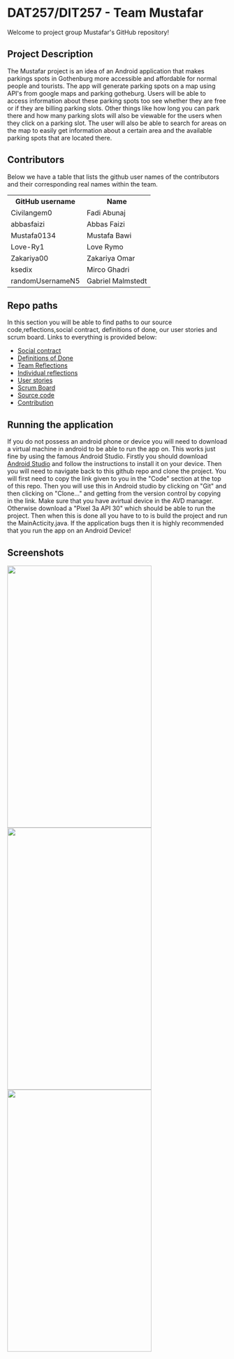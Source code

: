 # DAT257/DIT257 - Team Mustafar

Welcome to project group Mustafar's GitHub repository!

## Project Description

The Mustafar project is an idea of an Android application that makes parkings spots in Gothenburg more accessible and affordable for normal people and tourists. The app will generate parking spots on a map using API's from google maps and parking gotheburg. Users will be able to access information about these parking spots too see whether they are free or if they are billing parking slots. Other things like how long you can park there and how many parking slots will also be viewable for the users when they click on a parking slot. The user will also be able to search for areas on the map to easily get information about a certain area and the available parking spots that are located there. 


## Contributors 
Below we have a table that lists the github user names of the contributors and their corresponding real names within the team.

<table>
  <tr>
    <th>GitHub username</th>
    <th>Name</th>
  </tr>
  <tr>
    <td>Civilangem0</td>
    <td>Fadi Abunaj</td>
  </tr>
  <tr>
    <td>abbasfaizi</td>
    <td>Abbas Faizi</td>
  </tr>
  <tr>
    <td>Mustafa0134</td>
    <td>Mustafa Bawi</td>
  </tr>
  <tr>
    <td>Love-Ry1</td>
    <td>Love Rymo</td>
  </tr>
  <tr>
    <td>Zakariya00</td>
    <td>Zakariya Omar</td>
  </tr>
  <tr>
    <td>ksedix</td>
    <td>Mirco Ghadri</td>
  </tr>
  <tr>
    <td>randomUsernameN5</td>
    <td>Gabriel Malmstedt</td>
  </tr>
</table>

## Repo paths

In this section you will be able to find paths to our source code,reflections,social contract, definitions of done, our user stories and scrum board. Links to everything is provided below:

- [Social contract](https://github.com/Love-Ry1/mustafar/blob/main/Social%20Contract.md)
- [Definitions of Done](https://github.com/Love-Ry1/mustafar/blob/main/Definitions%20of%20done.md)
- [Team Reflections](https://github.com/Love-Ry1/mustafar/tree/main/Team%20Reflections)
- [Individual reflections](https://github.com/Love-Ry1/mustafar/tree/main/Individual%20reflections)
- [User stories](https://github.com/Love-Ry1/mustafar/issues)
- [Scrum Board](https://github.com/users/Love-Ry1/projects/1/views/1)
- [Source code](https://github.com/Love-Ry1/mustafar/tree/main/Source%20Code)
- [Contribution](https://github.com/Love-Ry1/mustafar/graphs/contributors)


## Running the application

If you do not possess an android phone or device you will need to download a virtual machine in android to be able to run the app on. This works just fine by using the famous Android Studio. Firstly you should download [Android Studio](https://developer.android.com/studio) and follow the instructions to install it on your device. Then you will need to navigate back to this github repo and clone the project. You will first need to copy the link given to you in the "Code" section at the top of this repo. Then you will use this in Android studio by clicking on "Git" and then clicking on "Clone..." and getting from the version control by copying in the link. Make sure that you have avirtual device in the AVD manager. Otherwise download a "Pixel 3a API 30" which should be able to run the project. Then when this is done all you have to to is build the project and run the MainActicity.java. If the application bugs then it is highly recommended that you run the app on an Android Device!

## Screenshots

<p float="left">
<img src="https://cdn.discordapp.com/attachments/1013901192985850010/1030801555898765392/unknown.png" width=330px height=600px />
<img src="https://cdn.discordapp.com/attachments/1013901192985850010/1031594148639297546/blueParking.png" width=330px height=600px />
<img src="https://cdn.discordapp.com/attachments/1013901192985850010/1031594149012582480/greenParking.png" width=330px height=600px />
</p>

